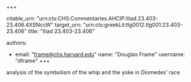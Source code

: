 +++


citable_urn: "urn:cts:CHS:Commentaries.AHCIP:Iliad.23.403-23.406.4XSNccW"
target_urn: "urn:cts:greekLit:tlg0012.tlg001:23.403-23.406"
title: "Iliad 23.403-23.406"

authors:
- email: "frame@chs.harvard.edu"
  name: "Douglas Frame"
  username: "dframe"
+++

<p>analysis of the symbolism of the whip and the yoke in Diomedes’ race</p>